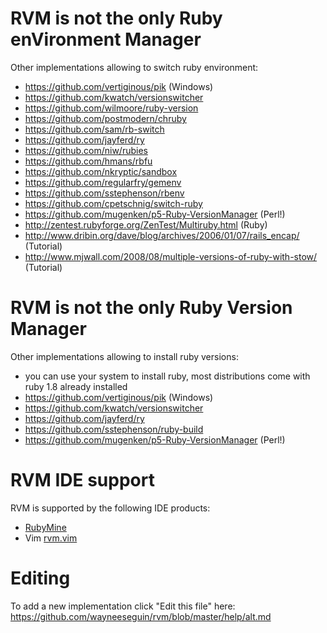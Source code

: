 # RVM is not the only Ruby enVironment Manager

Other implementations allowing to switch ruby environment:

- https://github.com/vertiginous/pik (Windows)
- https://github.com/kwatch/versionswitcher
- https://github.com/wilmoore/ruby-version
- https://github.com/postmodern/chruby
- https://github.com/sam/rb-switch
- https://github.com/jayferd/ry
- https://github.com/niw/rubies
- https://github.com/hmans/rbfu
- https://github.com/nkryptic/sandbox
- https://github.com/regularfry/gemenv
- https://github.com/sstephenson/rbenv
- https://github.com/cpetschnig/switch-ruby
- https://github.com/mugenken/p5-Ruby-VersionManager (Perl!)
- http://zentest.rubyforge.org/ZenTest/Multiruby.html (Ruby)
- http://www.dribin.org/dave/blog/archives/2006/01/07/rails_encap/ (Tutorial)
- http://www.mjwall.com/2008/08/multiple-versions-of-ruby-with-stow/ (Tutorial)

# RVM is not the only Ruby Version Manager

Other implementations allowing to install ruby versions:

- you can use your system to install ruby,
  most distributions come with ruby 1.8 already installed
- https://github.com/vertiginous/pik (Windows)
- https://github.com/kwatch/versionswitcher
- https://github.com/jayferd/ry
- https://github.com/sstephenson/ruby-build
- https://github.com/mugenken/p5-Ruby-VersionManager (Perl!)


# RVM IDE support

RVM is supported by the following IDE products:

- [RubyMine](http://www.jetbrains.com/ruby/)
- Vim [rvm.vim](https://github.com/tpope/vim-rvm)


# Editing
To add a new implementation click "Edit this file" here:
https://github.com/wayneeseguin/rvm/blob/master/help/alt.md
